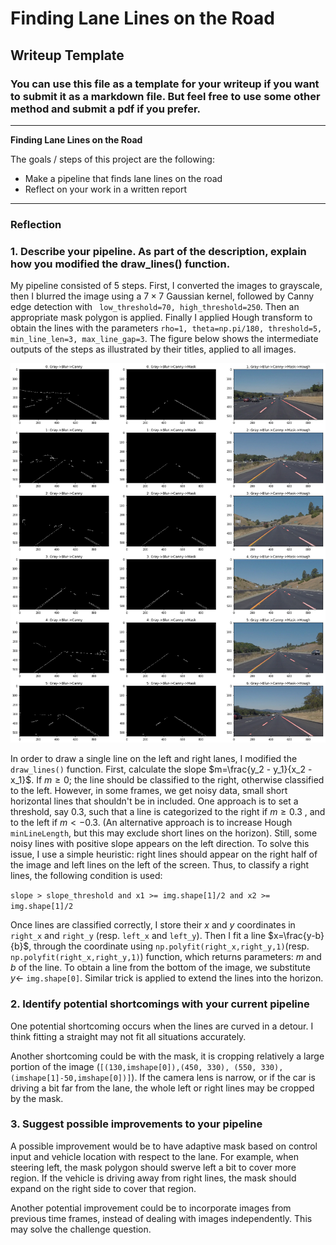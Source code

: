 # **Finding Lane Lines on the Road** 

## Writeup Template

### You can use this file as a template for your writeup if you want to submit it as a markdown file. But feel free to use some other method and submit a pdf if you prefer.

---

**Finding Lane Lines on the Road**

The goals / steps of this project are the following:
* Make a pipeline that finds lane lines on the road
* Reflect on your work in a written report


---

### Reflection

### 1. Describe your pipeline. As part of the description, explain how you modified the draw_lines() function.

My pipeline consisted of 5 steps. First, I converted the images to grayscale, then I blurred the image using a  $7\times7$  Gaussian kernel, followed by Canny edge detection with ` low_threshold=70, high_threshold=250`. Then an appropriate mask polygon is applied.  Finally I applied Hough transform to obtain the lines with the parameters `rho=1, theta=np.pi/180, threshold=5, min_line_len=3, max_line_gap=3`. The figure below shows the intermediate outputs of the steps as illustrated by their titles, applied to all images.

![alt text](./test_images_output/part1.png "Part 1")

In order to draw a single line on the left and right lanes, I modified the `draw_lines()` function. First, calculate the slope $m=\frac{y_2 - y_1}{x_2 - x_1}$. If $m\ge 0$; the line should be classified to the right, otherwise classified to the left. However, in some frames, we get noisy data,  small short horizontal lines that shouldn't be in included. One approach is to set a threshold, say $0.3$, such that a line is categorized to the right if $m \ge 0.3$ , and to the left if $m<-0.3$. (An alternative approach is to increase Hough `minLineLength`, but this may exclude short lines on the horizon). Still, some noisy  lines  with positive slope appears on the left direction. To solve this issue, I use a simple heuristic: right lines should appear on the right half of the image and left lines on the left of the screen. Thus, to classify a right lines, the following condition is used:

`slope > slope_threshold and x1 >= img.shape[1]/2 and x2 >= img.shape[1]/2`

Once lines are classified correctly, I store their $x$ and $y$ coordinates in `right_x` and `right_y` (resp. `left_x` and `left_y`). Then I fit a line $x=\frac{y-b}{b}$, through the coordinate using `np.polyfit(right_x,right_y,1)`(resp. `np.polyfit(right_x,right_y,1)`) function,  which returns parameters: $m$ and $b$ of the line.  To obtain a line from the bottom of the image, we substitute $y\leftarrow$ `img.shape[0]`. Similar trick is applied to extend the lines into the horizon.  


### 2. Identify potential shortcomings with your current pipeline


One potential shortcoming occurs when the lines are curved in a detour. I think fitting a straight may not fit all situations accurately. 

Another shortcoming could be with the mask, it is cropping relatively a large portion of the image (`[(130,imshape[0]),(450, 330), (550, 330), (imshape[1]-50,imshape[0])]`). If the camera lens is narrow, or if the car is driving a bit far from the lane, the whole left or right lines may be cropped by the mask.


### 3. Suggest possible improvements to your pipeline

A possible improvement would be to have adaptive mask based on control input and vehicle location with respect to the lane. For example, when steering left, the mask polygon should swerve left a bit to cover more region. If the vehicle is driving away from right lines, the mask should expand on the right side to cover that region.

Another potential improvement could be to incorporate images from previous time frames, instead of dealing with images independently. This may solve the challenge question.



